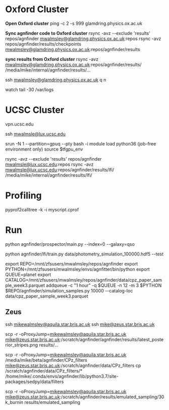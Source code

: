 
# Oxford Cluster

**Open Oxford cluster**
ping -c 2 -s 999 glamdring.physics.ox.ac.uk

**Sync agnfinder code to Oxford cluster**
rsync -avz --exclude 'results' repos/agnfinder mwalmsley@glamdring.physics.ox.ac.uk:repos
rsync -avz repos/agnfinder/results/checkpoints mwalmsley@glamdring.physics.ox.ac.uk:repos/agnfinder/results


**sync results from Oxford cluster**
rsync -avz mwalmsley@glamdring.physics.ox.ac.uk:repos/agnfinder/results/ /media/mike/internal/agnfinder/results/...

ssh mwalmsley@glamdring.physics.ox.ac.uk
q
n

watch tail -30 /var/logs

# UCSC Cluster

vpn.ucsc.edu

ssh mwalmsle@lux.ucsc.edu

srun -N 1 --partition=gpuq  --pty bash -i
module load python36 (job-free environment only)
source $tfgpu_env

rsync -avz --exclude 'results' repos/agnfinder mwalmsle@lux.ucsc.edu:repos
rsync -avz mwalmsle@lux.ucsc.edu:repos/agnfinder/results/lfi/ /media/mike/internal/agnfinder/results/lfi/

# Profiling

pyprof2calltree -k -i myscript.cprof

# Run

python agnfinder/prospector/main.py --index=0 --galaxy=qso

python agnfinder/lfi/train.py data/photometry_simulation_100000.hdf5 --test

export REPO=/mnt/zfsusers/mwalmsley/repos/agnfinder
export PYTHON=/mnt/zfsusers/mwalmsley/envs/agnfitter/bin/python
export QUEUE=planet
export CATALOG=/mnt/zfsusers/mwalmsley/repos/agnfinder/data/cpz_paper_sample_week3.parquet
addqueue -c "1 hour" -q $QUEUE -n 12 -m 3 $PYTHON $REPO/agnfinder/simulation_samples.py 10000 --catalog-loc data/cpz_paper_sample_week3.parquet


## Zeus

ssh mikewalmsley@aquila.star.bris.ac.uk
ssh mike@zeus.star.bris.ac.uk


scp -r -oProxyJump=mikewalmsley@aquila.star.bris.ac.uk mike@zeus.star.bris.ac.uk:/scratch/agnfinder/agnfinder/results/latest_posterior_stripes.png results/...

scp -r -oProxyJump=mikewalmsley@aquila.star.bris.ac.uk /media/mike/beta/agnfinder/CPz_filters mike@zeus.star.bris.ac.uk:/scratch/agnfinder/data/CPz_filters
cp /scratch/agnfinder/data/CPz_filters/* /home/mike/.conda/envs/agnfinder/lib/python3.7/site-packages/sedpy/data/filters

scp -r -oProxyJump=mikewalmsley@aquila.star.bris.ac.uk mike@zeus.star.bris.ac.uk:/scratch/agnfinder/results/emulated_sampling/30k_burnin results/emulated_sampling 